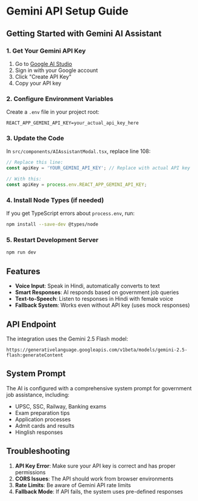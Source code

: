 # Gemini API Setup Guide

## Getting Started with Gemini AI Assistant

### 1. Get Your Gemini API Key

1. Go to [Google AI Studio](https://makersuite.google.com/app/apikey)
2. Sign in with your Google account
3. Click "Create API Key"
4. Copy your API key

### 2. Configure Environment Variables

Create a `.env` file in your project root:

```env
REACT_APP_GEMINI_API_KEY=your_actual_api_key_here
```

### 3. Update the Code

In `src/components/AIAssistantModal.tsx`, replace line 108:

```typescript
// Replace this line:
const apiKey = 'YOUR_GEMINI_API_KEY'; // Replace with actual API key

// With this:
const apiKey = process.env.REACT_APP_GEMINI_API_KEY;
```

### 4. Install Node Types (if needed)

If you get TypeScript errors about `process.env`, run:

```bash
npm install --save-dev @types/node
```

### 5. Restart Development Server

```bash
npm run dev
```

## Features

- **Voice Input**: Speak in Hindi, automatically converts to text
- **Smart Responses**: AI responds based on government job queries
- **Text-to-Speech**: Listen to responses in Hindi with female voice
- **Fallback System**: Works even without API key (uses mock responses)

## API Endpoint

The integration uses the Gemini 2.5 Flash model:
```
https://generativelanguage.googleapis.com/v1beta/models/gemini-2.5-flash:generateContent
```

## System Prompt

The AI is configured with a comprehensive system prompt for government job assistance, including:
- UPSC, SSC, Railway, Banking exams
- Exam preparation tips
- Application processes
- Admit cards and results
- Hinglish responses

## Troubleshooting

1. **API Key Error**: Make sure your API key is correct and has proper permissions
2. **CORS Issues**: The API should work from browser environments
3. **Rate Limits**: Be aware of Gemini API rate limits
4. **Fallback Mode**: If API fails, the system uses pre-defined responses 